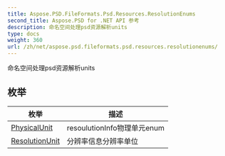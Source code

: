 ```yaml
---
title: Aspose.PSD.FileFormats.Psd.Resources.ResolutionEnums
second_title: Aspose.PSD for .NET API 参考
description: 命名空间处理psd资源解析units
type: docs
weight: 360
url: /zh/net/aspose.psd.fileformats.psd.resources.resolutionenums/
---
```

命名空间处理psd资源解析units

## 枚举

| 枚举 | 描述 |
| --- | --- |
| [PhysicalUnit](./physicalunit/) | resoulutionInfo物理单元enum |
| [ResolutionUnit](./resolutionunit/) | 分辨率信息分辨率单位 |


